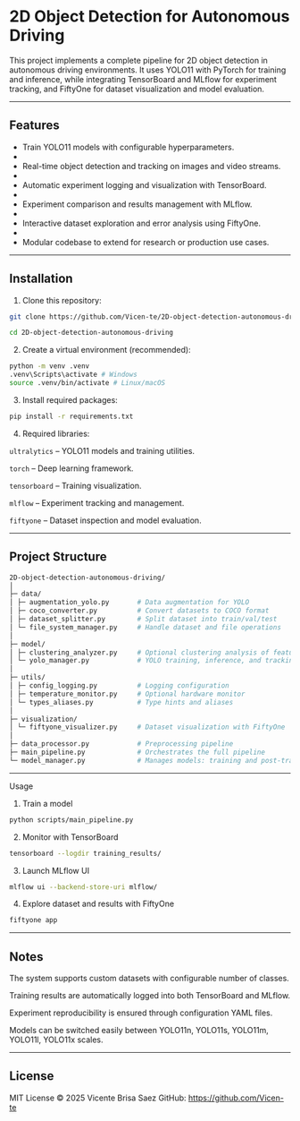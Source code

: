 # 2D Object Detection for Autonomous Driving

This project implements a complete pipeline for 2D object detection in autonomous driving environments. It uses YOLO11 with PyTorch for training and inference, while integrating TensorBoard and MLflow for experiment tracking, and FiftyOne for dataset visualization and model evaluation.

---

## Features

- Train YOLO11 models with configurable hyperparameters.
- 
- Real-time object detection and tracking on images and video streams.
- 
- Automatic experiment logging and visualization with TensorBoard.
- 
- Experiment comparison and results management with MLflow.
- 
- Interactive dataset exploration and error analysis using FiftyOne.
- 
- Modular codebase to extend for research or production use cases.

---

## Installation

1. Clone this repository:

```bash
git clone https://github.com/Vicen-te/2D-object-detection-autonomous-driving.git

cd 2D-object-detection-autonomous-driving
```

2. Create a virtual environment (recommended):

```bash
python -m venv .venv
.venv\Scripts\activate # Windows
source .venv/bin/activate # Linux/macOS
```

3. Install required packages:

```bash
pip install -r requirements.txt
```

4. Required libraries:

`ultralytics` – YOLO11 models and training utilities.

`torch` – Deep learning framework.

`tensorboard` – Training visualization.

`mlflow` – Experiment tracking and management.

`fiftyone` – Dataset inspection and model evaluation.

---


## Project Structure
```bash
2D-object-detection-autonomous-driving/
│
├─ data/
│ ├─ augmentation_yolo.py 		# Data augmentation for YOLO
│ ├─ coco_converter.py 			# Convert datasets to COCO format
│ ├─ dataset_splitter.py 		# Split dataset into train/val/test
│ └─ file_system_manager.py 	# Handle dataset and file operations
│
├─ model/
│ ├─ clustering_analyzer.py 	# Optional clustering analysis of features
│ └─ yolo_manager.py 			# YOLO training, inference, and tracking manager
│
├─ utils/
│ ├─ config_logging.py 			# Logging configuration
│ ├─ temperature_monitor.py 	# Optional hardware monitor
│ └─ types_aliases.py 			# Type hints and aliases
│
├─ visualization/
│ └─ fiftyone_visualizer.py 	# Dataset visualization with FiftyOne
│
├─ data_processor.py 			# Preprocessing pipeline
├─ main_pipeline.py 			# Orchestrates the full pipeline
└─ model_manager.py 			# Manages models: training and post-training analysis
```

---

Usage

1. Train a model
```bash
python scripts/main_pipeline.py
```

2. Monitor with TensorBoard
```bash
tensorboard --logdir training_results/
```

3. Launch MLflow UI
```bash
mlflow ui --backend-store-uri mlflow/
```

4. Explore dataset and results with FiftyOne
```bash
fiftyone app
```

---

## Notes

The system supports custom datasets with configurable number of classes.

Training results are automatically logged into both TensorBoard and MLflow.

Experiment reproducibility is ensured through configuration YAML files.

Models can be switched easily between YOLO11n, YOLO11s, YOLO11m, YOLO11l, YOLO11x scales.

---

## License

MIT License © 2025 Vicente Brisa Saez
GitHub: https://github.com/Vicen-te